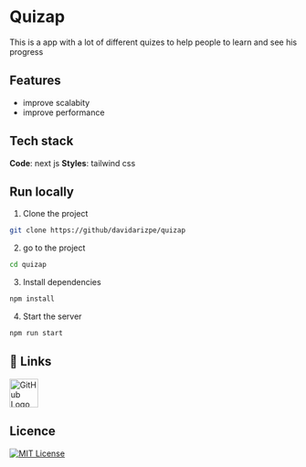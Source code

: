 # Quizap

This is a app with a lot of different quizes to help people to learn
and see his progress

## Features

- improve scalabity
- improve performance

## Tech stack

**Code**: next js
**Styles**: tailwind css

## Run locally

1. Clone the project

```bash
git clone https://github/davidarizpe/quizap
```

2. go to the project

```bash
cd quizap
```

3. Install dependencies

```bash
npm install
```

4. Start the server

```bash
npm run start
```

## 🔗 Links

<a href="https://github.com/davidarizpe"><img src="https://github.githubassets.com/images/modules/logos_page/GitHub-Mark.png" alt="GitHub Logo" title="github link" width="50" /></a>

## Licence

[![MIT License](https://img.shields.io/badge/License-MIT-green.svg)](https://choosealicense.com/licenses/mit/)
